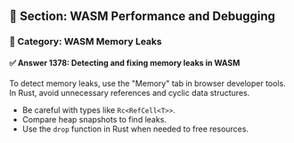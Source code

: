 ## 📘 Section: WASM Performance and Debugging
### 🔹 Category: WASM Memory Leaks
#### ✅ Answer 1378: Detecting and fixing memory leaks in WASM

To detect memory leaks, use the "Memory" tab in browser developer tools. In Rust, avoid unnecessary references and cyclic data structures.

- Be careful with types like `Rc<RefCell<T>>`.
- Compare heap snapshots to find leaks.
- Use the `drop` function in Rust when needed to free resources.
